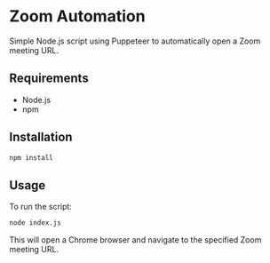 # Zoom Automation

Simple Node.js script using Puppeteer to automatically open a Zoom meeting URL.

## Requirements
- Node.js
- npm

## Installation
```bash
npm install
```

## Usage
To run the script:
```bash
node index.js
```

This will open a Chrome browser and navigate to the specified Zoom meeting URL.
